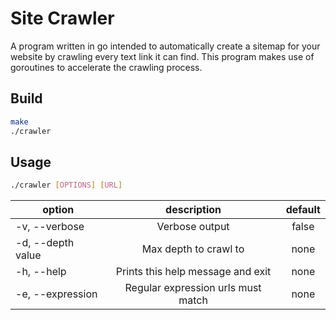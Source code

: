 # Site Crawler

A program written in go intended to automatically create a sitemap for your website by crawling every text link it can find.
This program makes use of goroutines to accelerate the crawling process.

## Build

```sh
make
./crawler
```

## Usage

```sh
./crawler [OPTIONS] [URL]
```

| option | description | default |
|----------|:-------------:|:-------------:|
| -v, --verbose  |  Verbose output | false |
| -d, --depth value  |  Max depth to crawl to | none |
| -h, --help | Prints this help message and exit | none |
| -e, --expression | Regular expression urls must match | none |
